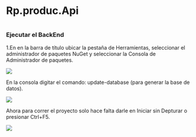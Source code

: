 <h1>Rp.produc.Api<h1>
<h3>Ejecutar el BackEnd</h3>

<p>1.En en la barra de título ubicar la pestaña de Herramientas, seleccionar el administrador de paquetes NuGet y seleccionar la Consola de Administrador de paquetes.</p>
<img src="https://user-images.githubusercontent.com/71679195/173403291-5e4eb400-facd-4f06-bf83-7f48a4a3a288.png" />

<p>En la consola digitar el comando: update-database (para generar la base de datos).</p>
<img src="https://cdn.discordapp.com/attachments/768971336994258965/1030491894901387294/unknown.png" />

<p>Ahora para correr el proyecto solo hace falta darle en Iniciar sin Depturar o presionar Ctrl+F5.</p>

<img src="https://cdn.discordapp.com/attachments/768971336994258965/1030492186892062770/unknown.png" />



